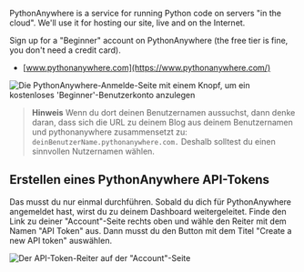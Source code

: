 PythonAnywhere is a service for running Python code on servers "in the cloud". We'll use it for hosting our site, live and on the Internet.

Sign up for a "Beginner" account on PythonAnywhere (the free tier is fine, you don't need a credit card).

* [www.pythonanywhere.com](https://www.pythonanywhere.com/)

![Die PythonAnywhere-Anmelde-Seite mit einem Knopf, um ein kostenloses 'Beginner'-Benutzerkonto anzulegen](images/pythonanywhere_beginner_account_button.png)

> **Hinweis** Wenn du dort deinen Benutzernamen aussuchst, dann denke daran, dass sich die URL zu deinem Blog aus deinem Benutzernamen und pythonanywhere zusammensetzt zu: `deinBenutzerName.pythonanywhere.com.` Deshalb solltest du einen sinnvollen Nutzernamen wählen.

## Erstellen eines PythonAnywhere API-Tokens

Das musst du nur einmal durchführen. Sobald du dich für PythonAnywhere angemeldet hast, wirst du zu deinem Dashboard weitergeleitet. Finde den Link zu deiner "Account"-Seite rechts oben und wähle den Reiter mit dem Namen "API Token" aus. Dann musst du den Button mit dem Titel "Create a new API token" auswählen.

![Der API-Token-Reiter auf der "Account"-Seite](../deploy/images/pythonanywhere_create_api_token.png)